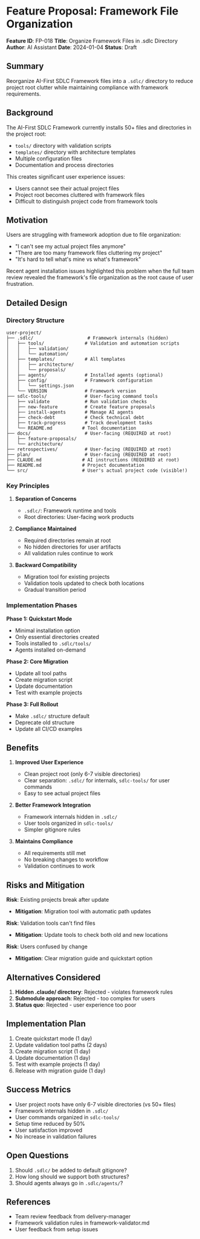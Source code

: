 # Feature Proposal: Framework File Organization

**Feature ID**: FP-018
**Title**: Organize Framework Files in .sdlc Directory
**Author**: AI Assistant
**Date**: 2024-01-04
**Status**: Draft

## Summary

Reorganize AI-First SDLC Framework files into a `.sdlc/` directory to reduce project root clutter while maintaining compliance with framework requirements.

## Background

The AI-First SDLC Framework currently installs 50+ files and directories in the project root:
- `tools/` directory with validation scripts
- `templates/` directory with architecture templates
- Multiple configuration files
- Documentation and process directories

This creates significant user experience issues:
- Users cannot see their actual project files
- Project root becomes cluttered with framework files
- Difficult to distinguish project code from framework tools

## Motivation

Users are struggling with framework adoption due to file organization:
- "I can't see my actual project files anymore"
- "There are too many framework files cluttering my project"
- "It's hard to tell what's mine vs what's framework"

Recent agent installation issues highlighted this problem when the full team review revealed the framework's file organization as the root cause of user frustration.

## Detailed Design

### Directory Structure

```
user-project/
├── .sdlc/                    # Framework internals (hidden)
│   ├── tools/               # Validation and automation scripts
│   │   ├── validation/
│   │   └── automation/
│   ├── templates/           # All templates
│   │   ├── architecture/
│   │   └── proposals/
│   ├── agents/              # Installed agents (optional)
│   ├── config/              # Framework configuration
│   │   └── settings.json
│   └── VERSION              # Framework version
├── sdlc-tools/              # User-facing command tools
│   ├── validate             # Run validation checks
│   ├── new-feature          # Create feature proposals
│   ├── install-agents       # Manage AI agents
│   ├── check-debt           # Check technical debt
│   ├── track-progress       # Track development tasks
│   └── README.md           # Tool documentation
├── docs/                    # User-facing (REQUIRED at root)
│   ├── feature-proposals/
│   └── architecture/
├── retrospectives/          # User-facing (REQUIRED at root)
├── plan/                    # User-facing (REQUIRED at root)
├── CLAUDE.md               # AI instructions (REQUIRED at root)
├── README.md               # Project documentation
└── src/                    # User's actual project code (visible!)
```

### Key Principles

1. **Separation of Concerns**
   - `.sdlc/`: Framework runtime and tools
   - Root directories: User-facing work products

2. **Compliance Maintained**
   - Required directories remain at root
   - No hidden directories for user artifacts
   - All validation rules continue to work

3. **Backward Compatibility**
   - Migration tool for existing projects
   - Validation tools updated to check both locations
   - Gradual transition period

### Implementation Phases

**Phase 1: Quickstart Mode**
- Minimal installation option
- Only essential directories created
- Tools installed to `.sdlc/tools/`
- Agents installed on-demand

**Phase 2: Core Migration**
- Update all tool paths
- Create migration script
- Update documentation
- Test with example projects

**Phase 3: Full Rollout**
- Make `.sdlc/` structure default
- Deprecate old structure
- Update all CI/CD examples

## Benefits

1. **Improved User Experience**
   - Clean project root (only 6-7 visible directories)
   - Clear separation: `.sdlc/` for internals, `sdlc-tools/` for user commands
   - Easy to see actual project files

2. **Better Framework Integration**
   - Framework internals hidden in `.sdlc/`
   - User tools organized in `sdlc-tools/`
   - Simpler gitignore rules

3. **Maintains Compliance**
   - All requirements still met
   - No breaking changes to workflow
   - Validation continues to work

## Risks and Mitigation

**Risk**: Existing projects break after update
- **Mitigation**: Migration tool with automatic path updates

**Risk**: Validation tools can't find files
- **Mitigation**: Update tools to check both old and new locations

**Risk**: Users confused by change
- **Mitigation**: Clear migration guide and quickstart option

## Alternatives Considered

1. **Hidden .claude/ directory**: Rejected - violates framework rules
2. **Submodule approach**: Rejected - too complex for users
3. **Status quo**: Rejected - user experience too poor

## Implementation Plan

1. Create quickstart mode (1 day)
2. Update validation tool paths (2 days)
3. Create migration script (1 day)
4. Update documentation (1 day)
5. Test with example projects (1 day)
6. Release with migration guide (1 day)

## Success Metrics

- User project roots have only 6-7 visible directories (vs 50+ files)
- Framework internals hidden in `.sdlc/`
- User commands organized in `sdlc-tools/`
- Setup time reduced by 50%
- User satisfaction improved
- No increase in validation failures

## Open Questions

1. Should `.sdlc/` be added to default gitignore?
2. How long should we support both structures?
3. Should agents always go in `.sdlc/agents/`?

## References

- Team review feedback from delivery-manager
- Framework validation rules in framework-validator.md
- User feedback from setup issues